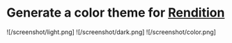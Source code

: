 # Generate a color theme for [Rendition](https://github.com/balena-io-modules/rendition)

![/screenshot/light.png]
![/screenshot/dark.png]
![/screenshot/color.png]
